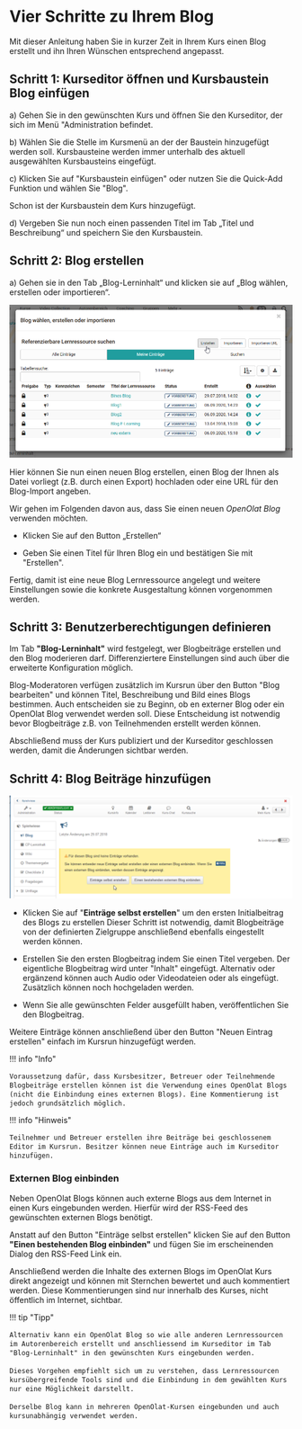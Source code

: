 # Vier Schritte zu Ihrem Blog

Mit dieser Anleitung haben Sie in kurzer Zeit in Ihrem Kurs einen Blog
erstellt und ihn Ihren Wünschen entsprechend angepasst.

## Schritt 1: Kurseditor öffnen und Kursbaustein Blog einfügen  

a) Gehen Sie in den gewünschten Kurs und öffnen Sie den Kurseditor, der sich im Menü "Administration befindet.  

b) Wählen Sie die Stelle im Kursmenü an der der Baustein hinzugefügt werden soll. Kursbausteine werden immer unterhalb des aktuell ausgewählten Kursbausteins eingefügt. 

c) Klicken Sie auf "Kursbaustein einfügen" oder nutzen Sie die Quick-Add Funktion und wählen Sie "Blog".

Schon ist der Kursbaustein dem Kurs hinzugefügt.  

d) Vergeben Sie nun noch einen passenden Titel im Tab „Titel und Beschreibung“ und speichern Sie den Kursbaustein.  
  
## Schritt 2: Blog erstellen  

a) Gehen sie in den Tab „Blog-Lerninhalt“ und klicken sie auf „Blog wählen, erstellen oder importieren“.

![blog_erstellen.png](assets/Blog_erstellen1.png)  

Hier können Sie nun einen neuen Blog erstellen, einen Blog der Ihnen als Datei vorliegt (z.B. durch einen Export) hochladen oder eine URL für den Blog-Import angeben.

Wir gehen im Folgenden davon aus, dass Sie einen neuen 
_OpenOlat Blog_ verwenden möchten. 
  
* Klicken Sie auf den Button „Erstellen“ 

* Geben Sie einen Titel für Ihren Blog ein und bestätigen Sie mit "Erstellen". 

Fertig, damit ist eine neue Blog Lernressource angelegt und weitere Einstellungen sowie die konkrete Ausgestaltung können vorgenommen werden.

## Schritt 3: Benutzerberechtigungen definieren 

Im Tab **"Blog-Lerninhalt"** wird festgelegt, wer Blogbeiträge erstellen und den Blog moderieren darf. 
Differenziertere Einstellungen sind auch über die erweiterte Konfiguration möglich. 

Blog-Moderatoren verfügen zusätzlich im Kursrun über den Button "Blog bearbeiten" und können Titel, Beschreibung und Bild eines Blogs bestimmen. Auch entscheiden sie zu Beginn, ob en externer Blog oder ein OpenOlat Blog verwendet werden soll. Diese Entscheidung ist notwendig bevor Blogbeiträge z.B. von Teilnehmenden erstellt werden können. 

Abschließend muss der Kurs publiziert und der Kurseditor geschlossen werden, damit die Änderungen sichtbar werden. 

## Schritt 4: Blog Beiträge hinzufügen  


![blog_einbinden.png](assets/13_blog_einbinden.png)  
  
* Klicken Sie auf "**Einträge selbst erstellen**" um den ersten Initialbeitrag des Blogs zu erstellen  Dieser Schritt ist notwendig, damit Blogbeiträge von der definierten Zielgruppe anschließend ebenfalls eingestellt werden können.

* Erstellen Sie den ersten Blogbeitrag indem Sie einen Titel vergeben. Der eigentliche Blogbeitrag wird unter "Inhalt" eingefügt. Alternativ oder ergänzend können auch Audio oder Videodateien oder als eingefügt. Zusätzlich können noch hochgeladen werden. 

* Wenn Sie alle gewünschten Felder ausgefüllt haben, veröffentlichen Sie den Blogbeitrag. 

Weitere Einträge können anschließend über den Button "Neuen Eintrag erstellen" einfach im
Kursrun hinzugefügt werden.  

!!! info "Info"

    Voraussetzung dafür, dass Kursbesitzer, Betreuer oder Teilnehmende Blogbeiträge erstellen können ist die Verwendung eines OpenOlat Blogs (nicht die Einbindung eines externen Blogs). Eine Kommentierung ist jedoch grundsätzlich möglich. 

!!! info "Hinweis"

    Teilnehmer und Betreuer erstellen ihre Beiträge bei geschlossenem Editor im Kursrun. Besitzer können neue Einträge auch im Kurseditor hinzufügen.

### Externen Blog einbinden

 Neben OpenOlat Blogs können auch externe Blogs aus dem Internet in einen Kurs eingebunden werden. Hierfür wird der RSS-Feed des gewünschten externen Blogs benötigt. 
 
 Anstatt auf den Button "Einträge selbst erstellen" klicken Sie auf den Button **"Einen bestehenden Blog einbinden"** und fügen Sie im erscheinenden Dialog den RSS-Feed Link ein.

 Anschließend werden die Inhalte des externen Blogs im OpenOlat Kurs direkt angezeigt und können mit Sternchen bewertet und auch kommentiert werden. Diese Kommentierungen sind nur innerhalb des Kurses, nicht öffentlich im Internet, sichtbar.

!!! tip "Tipp"

    Alternativ kann ein OpenOlat Blog so wie alle anderen Lernressourcen im Autorenbereich erstellt und anschliessend im Kurseditor im Tab "Blog-Lerninhalt" in den gewünschten Kurs eingebunden werden. 
    
    Dieses Vorgehen empfiehlt sich um zu verstehen, dass Lernressourcen kursübergreifende Tools sind und die Einbindung in dem gewählten Kurs nur eine Möglichkeit darstellt. 
    
    Derselbe Blog kann in mehreren OpenOlat-Kursen eingebunden und auch kursunabhängig verwendet werden.

  

  

  

